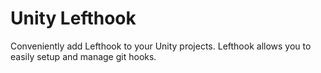 # Unity Lefthook
Conveniently add Lefthook to your Unity projects. Lefthook allows you to easily setup and manage git hooks.
